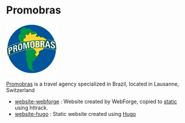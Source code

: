 # Promobras

![Image of Yaktocat](logo.png)

[Promobras](http://www.promobras.ch) is a travel agency specialized in Brazil, located in Lausanne, Switzerland

* [website-webforge](https://github.com/Promobras/website-webforge) : Website created by WebForge, copied to [static](https://promobras.github.io/website-webforge/) using httrack.
* [website-hugo](https://github.com/Promobras/website-hugo) : Static website created using [Hugo](https://gohugo.io/)
